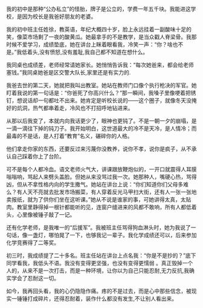 我的初中是那种“公办私立”的怪胎，牌子是公立的，学费一年五千块。我能进这学校，是因为校长是我爸好朋友的老婆。

我的初中班主任姓徐，教英语，年纪大概四十岁，脸上永远挂着一副酸味十足的笑，像菜市场剩了一夜的酸黄瓜。她最拿手的不是教学，是当众戳人脊梁骨。我那时候不爱学习，成绩垫底，她在讲台上眯着眼看我，冷笑一声：“你？啥也不是。”我低着头,没有愤怒,没有羞耻,我自己都不知道在想什么。

我同桌也成绩差，老师经常请她家长。她悄悄告诉我：“每次她爸来，都会给老师塞钱。”我同桌她爸是区交警大队长,家里还是有实力的.

我爸去世的第二天，她就把我叫出教室。她站在教师门口像个执行枪决的军官。她盯着我说的第一句话是：“你爸死了你高兴什么？”那一瞬间，我嗓子里像哽着把锈钉，想说话却一句都吐不出来。她肯定是听校长说的——这个圈子，就像冬天没掩好的炕洞，热气都串着走，冷风也不打招呼地钻进来。

从那以后我变了，本就内向我话更少了，眼神也更钝了。不是一朝一夕的崩塌，是一滴一滴往下掉的钝刀子。我开始明白，这世道最大的冷不是天冷，是人情冷；而最毒的不是话，是人打着“教育”名义，碾碎你的人格。

他们拿走你家的东西，还要反过来污蔑你没教养，说你不孝，说你是疯子，从不承认自己踩着你上了台阶。

可不是每个人都冷血。语文老师火气大，讲课跟放鞭炮似的，一开口就震得人耳膜嗡嗡响，骂起人来劈头盖脸。但她从来没骂过我一次。她那种人，嘴硬心热，骂得凶，但从不拿性格内向的学生撒气。她站在讲台上说：“你们知道你们父母多难么？有人天不亮就去批发市场搬菜，有人穿着反光马甲扫大街，还有人一张一张地卖报纸，就为了供你们坐在这听课。”她从不说是谁家的事，可她讲得太真，太贴肉。教室里静得掉一根针都能听的见，连窗户缝进来的风都不敢响，所有人都低着头，心里像被锤子敲了一记。

还有化学老师，是我唯一的“后援军”。我被班主任骂得狗血淋头时，她为我说了一句话，像一盏灯，哪怕晃了一下，也够我记一辈子。我化学成绩还可以，后来参加化学竞赛得了二等奖。

初三时，我成绩提了二十多名。班主任站在讲台上点名我：“你是不是抄的？”底下同学看我，我低头不语。我没有变得更坚强，也没有变得更懦弱 。真正毁掉一个人的，从来不是一次打击，而是一种环境，让你以为自己只能忍耐,无力反抗,我确实学会了忍耐这一切。

如今，我再回头看，我的心仍隐隐作痛。疼的不是过去，而是心中那些信念，被现实一锤锤打成碎片，还得忍耐着，装作什么都没有发生,不让别人看出来。
